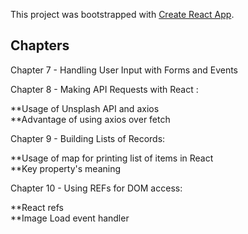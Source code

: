 This project was bootstrapped with [Create React App](https://github.com/facebook/create-react-app).

## Chapters

Chapter 7 - Handling User Input with Forms and Events

Chapter 8 - Making API Requests with React :

**Usage of Unsplash API and axios  
**Advantage of using axios over fetch

Chapter 9 - Building Lists of Records:

**Usage of map for printing list of items in React  
**Key property's meaning

Chapter 10 - Using REFs for DOM access:

**React refs   
**Image Load event handler
   
